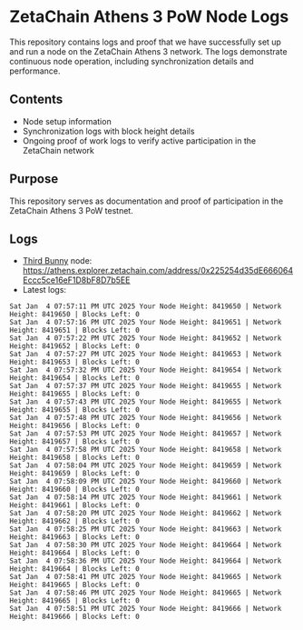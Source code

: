 # ZetaChain Athens 3 PoW Node Logs
This repository contains logs and proof that we have successfully set up and run a node on the ZetaChain Athens 3 network. The logs demonstrate continuous node operation, including synchronization details and performance.

## Contents
- Node setup information
- Synchronization logs with block height details
- Ongoing proof of work logs to verify active participation in the ZetaChain network

## Purpose
This repository serves as documentation and proof of participation in the ZetaChain Athens 3 PoW testnet.

## Logs

- [Third Bunny](https://thirdbunny.xyz/) node: https://athens.explorer.zetachain.com/address/0x225254d35dE666064Eccc5ce16eF1D8bF8D7b5EE
- Latest logs:
```
Sat Jan  4 07:57:11 PM UTC 2025 Your Node Height: 8419650 | Network Height: 8419650 | Blocks Left: 0
Sat Jan  4 07:57:16 PM UTC 2025 Your Node Height: 8419651 | Network Height: 8419651 | Blocks Left: 0
Sat Jan  4 07:57:22 PM UTC 2025 Your Node Height: 8419652 | Network Height: 8419652 | Blocks Left: 0
Sat Jan  4 07:57:27 PM UTC 2025 Your Node Height: 8419653 | Network Height: 8419653 | Blocks Left: 0
Sat Jan  4 07:57:32 PM UTC 2025 Your Node Height: 8419654 | Network Height: 8419654 | Blocks Left: 0
Sat Jan  4 07:57:37 PM UTC 2025 Your Node Height: 8419655 | Network Height: 8419655 | Blocks Left: 0
Sat Jan  4 07:57:43 PM UTC 2025 Your Node Height: 8419655 | Network Height: 8419655 | Blocks Left: 0
Sat Jan  4 07:57:48 PM UTC 2025 Your Node Height: 8419656 | Network Height: 8419656 | Blocks Left: 0
Sat Jan  4 07:57:53 PM UTC 2025 Your Node Height: 8419657 | Network Height: 8419657 | Blocks Left: 0
Sat Jan  4 07:57:58 PM UTC 2025 Your Node Height: 8419658 | Network Height: 8419658 | Blocks Left: 0
Sat Jan  4 07:58:04 PM UTC 2025 Your Node Height: 8419659 | Network Height: 8419659 | Blocks Left: 0
Sat Jan  4 07:58:09 PM UTC 2025 Your Node Height: 8419660 | Network Height: 8419660 | Blocks Left: 0
Sat Jan  4 07:58:14 PM UTC 2025 Your Node Height: 8419661 | Network Height: 8419661 | Blocks Left: 0
Sat Jan  4 07:58:20 PM UTC 2025 Your Node Height: 8419662 | Network Height: 8419662 | Blocks Left: 0
Sat Jan  4 07:58:25 PM UTC 2025 Your Node Height: 8419663 | Network Height: 8419663 | Blocks Left: 0
Sat Jan  4 07:58:30 PM UTC 2025 Your Node Height: 8419664 | Network Height: 8419664 | Blocks Left: 0
Sat Jan  4 07:58:36 PM UTC 2025 Your Node Height: 8419664 | Network Height: 8419664 | Blocks Left: 0
Sat Jan  4 07:58:41 PM UTC 2025 Your Node Height: 8419665 | Network Height: 8419665 | Blocks Left: 0
Sat Jan  4 07:58:46 PM UTC 2025 Your Node Height: 8419665 | Network Height: 8419665 | Blocks Left: 0
Sat Jan  4 07:58:51 PM UTC 2025 Your Node Height: 8419666 | Network Height: 8419666 | Blocks Left: 0
```
